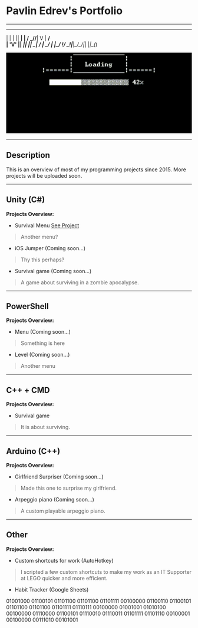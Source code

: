 # Pavlin Edrev's Portfolio

---

 _   _  ___ _   ___ __  __ __ ___ _ 
| | | || __| | / _//__\|  V  | __/ \
| 'V' || _|| || \_| \/ | \_/ | _|\_/
!_/ \_!|___|___\__/\__/|_| |_|___(_)

<img src="include/game_loading.gif" alt="Animated GIF loading game" class="center"> 
<link rel="stylesheet" href="css/used_tech.css">

---

## Description 
This is an overview of most of my programming projects since 2015. More projects will be uploaded soon.

---

## Unity (C#)

**Projects Overview:**

- Survival Menu <span class="circle">[See Project](site_pages/Unity.md)</span>
> Another menu?

- iOS Jumper (Coming soon...)
> Thy this perhaps?

- Survival game (Coming soon...)
> A game about surviving in a zombie apocalypse.

---

## PowerShell 

**Projects Overview:**

- Menu (Coming soon...)
> Something is here

- Level (Coming soon...)
> Another menu

---

## C++ + CMD

**Projects Overview:**

- Survival game
> It is about surviving.

---

## Arduino (C++)

**Projects Overview:**

- Girlfriend Surpriser (Coming soon...)
> Made this one to surprise my girlfriend.

- Arpeggio piano (Coming soon...)
> A custom playable arpeggio piano.

---

## Other

**Projects Overview:**

- Custom shortcuts for work (AutoHotkey)
> I scripted a few custom shortcuts to make my work as an IT Supporter at LEGO quicker and more efficient.

- Habit Tracker (Google Sheets)
>



01001000 01100101 01101100 01101100 01101111 00100000 01100110 01100101 01101100 01101100 01101111 01110111 00100000 01001001 01010100 00100000 01110000 01100101 01110010 01110011 01101111 01101110 00100001 00100000 00111010 00101001
